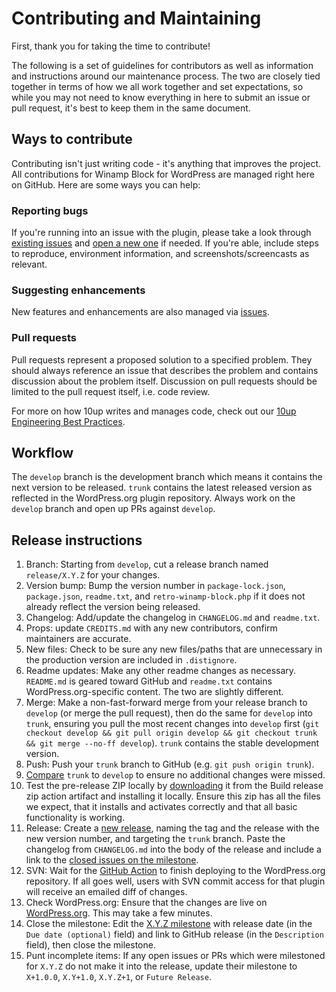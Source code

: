 # Contributing and Maintaining

First, thank you for taking the time to contribute!

The following is a set of guidelines for contributors as well as information and instructions around our maintenance process.  The two are closely tied together in terms of how we all work together and set expectations, so while you may not need to know everything in here to submit an issue or pull request, it's best to keep them in the same document.

## Ways to contribute

Contributing isn't just writing code - it's anything that improves the project.  All contributions for Winamp Block for WordPress are managed right here on GitHub. Here are some ways you can help:

### Reporting bugs

If you're running into an issue with the plugin, please take a look through [existing issues](https://github.com/10up/retro-winamp-block/issues) and [open a new one](https://github.com/10up/retro-winamp-block/issues/new) if needed.  If you're able, include steps to reproduce, environment information, and screenshots/screencasts as relevant.

### Suggesting enhancements

New features and enhancements are also managed via [issues](https://github.com/10up/retro-winamp-block/issues).

### Pull requests

Pull requests represent a proposed solution to a specified problem.  They should always reference an issue that describes the problem and contains discussion about the problem itself.  Discussion on pull requests should be limited to the pull request itself, i.e. code review.

For more on how 10up writes and manages code, check out our [10up Engineering Best Practices](https://10up.github.io/Engineering-Best-Practices/).

## Workflow

The `develop` branch is the development branch which means it contains the next version to be released.  `trunk` contains the latest released version as reflected in the WordPress.org plugin repository.  Always work on the `develop` branch and open up PRs against `develop`.

## Release instructions

1. Branch: Starting from `develop`, cut a release branch named `release/X.Y.Z` for your changes.
2. Version bump: Bump the version number in `package-lock.json`, `package.json`, `readme.txt`, and `retro-winamp-block.php` if it does not already reflect the version being released.
3. Changelog: Add/update the changelog in `CHANGELOG.md` and `readme.txt`.
4. Props: update `CREDITS.md` with any new contributors, confirm maintainers are accurate.
5. New files: Check to be sure any new files/paths that are unnecessary in the production version are included in `.distignore`.
6. Readme updates: Make any other readme changes as necessary. `README.md` is geared toward GitHub and `readme.txt` contains WordPress.org-specific content.  The two are slightly different.
7. Merge: Make a non-fast-forward merge from your release branch to `develop` (or merge the pull request), then do the same for `develop` into `trunk`, ensuring you pull the most recent changes into `develop` first (`git checkout develop && git pull origin develop && git checkout trunk && git merge --no-ff develop`). `trunk` contains the stable development version.
8. Push: Push your `trunk` branch to GitHub (e.g. `git push origin trunk`).
9. [Compare](https://github.com/10up/retro-winamp-block/compare/trunk...develop) `trunk` to `develop` to ensure no additional changes were missed.
10. Test the pre-release ZIP locally by [downloading](https://github.com/10up/retro-winamp-block/actions/workflows/build-release-zip.yml) it from the Build release zip action artifact and installing it locally. Ensure this zip has all the files we expect, that it installs and activates correctly and that all basic functionality is working.
11. Release: Create a [new release](https://github.com/10up/retro-winamp-block/releases/new), naming the tag and the release with the new version number, and targeting the `trunk` branch. Paste the changelog from `CHANGELOG.md` into the body of the release and include a link to the [closed issues on the milestone](https://github.com/10up/retro-winamp-block/milestone/#?closed=1).
12. SVN: Wait for the [GitHub Action](https://github.com/10up/retro-winamp-block/actions/workflows/wordpress-plugin-deploy.yml) to finish deploying to the WordPress.org repository. If all goes well, users with SVN commit access for that plugin will receive an emailed diff of changes.
13. Check WordPress.org: Ensure that the changes are live on [WordPress.org](https://wordpress.org/plugins/retro-winamp-block/). This may take a few minutes.
14. Close the milestone: Edit the [X.Y.Z milestone](https://github.com/10up/retro-winamp-block/milestone/#) with release date (in the `Due date (optional)` field) and link to GitHub release (in the `Description` field), then close the milestone.
15. Punt incomplete items: If any open issues or PRs which were milestoned for `X.Y.Z` do not make it into the release, update their milestone to `X+1.0.0`, `X.Y+1.0`, `X.Y.Z+1`, or `Future Release`.
